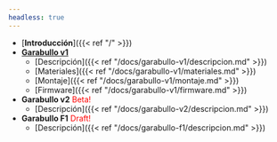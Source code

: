 ```yaml
---
headless: true
---
```


- [**Introducción**]({{< ref "/" >}})
- <a href="/docs/garabullo-v1/descripcion" style="display:inline;">**Garabullo v1** </a><i class="fab fa-github"></i>
  - [Descripción]({{< ref "/docs/garabullo-v1/descripcion.md" >}})
  - [Materiales]({{< ref "/docs/garabullo-v1/materiales.md" >}})
  - [Montaje]({{< ref "/docs/garabullo-v1/montaje.md" >}})
  - [Firmware]({{< ref "/docs/garabullo-v1/firmware.md" >}})  
- **Garabullo v2** <label style="color:red">Beta!</label>
  - [Descripción]({{< ref "/docs/garabullo-v2/descripcion.md" >}})  
- **Garabullo F1** <label style="color:red">Draft!</label>
  - [Descripción]({{< ref "/docs/garabullo-f1/descripcion.md" >}})

